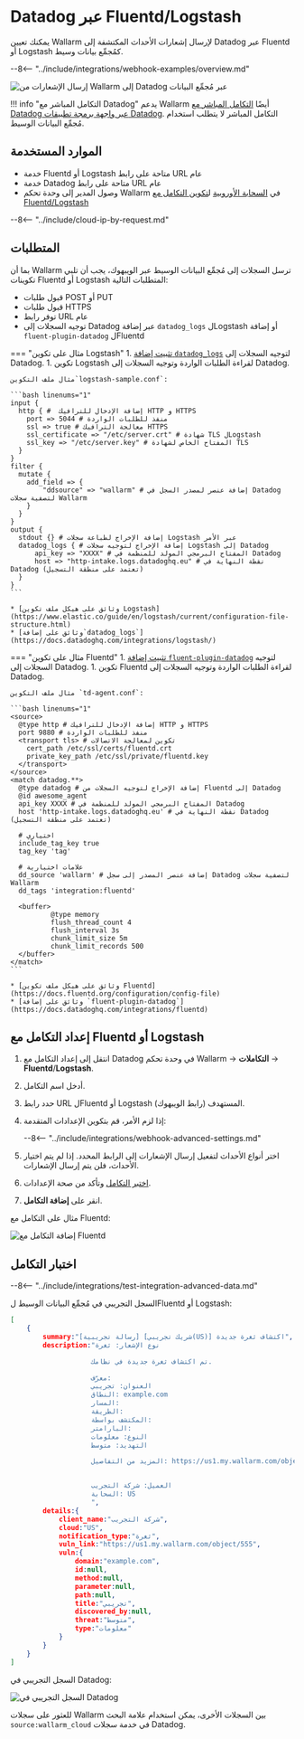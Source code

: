# Datadog عبر Fluentd/Logstash

يمكنك تعيين Wallarm لإرسال إشعارات الأحداث المكتشفة إلى Datadog عبر Fluentd أو Logstash كمُجمِّع بيانات وسيط.

--8<-- "../include/integrations/webhook-examples/overview.md"

![إرسال الإشعارات من Wallarm إلى Datadog عبر مُجمِّع البيانات](../../../../images/user-guides/settings/integrations/wallarm-log-collector-datadog.png)

!!! info "التكامل المباشر مع Datadog"
    يدعم Wallarm أيضًا [التكامل المباشر مع Datadog عبر واجهة برمجة تطبيقات Datadog](../datadog.md). التكامل المباشر لا يتطلب استخدام مُجمِّع البيانات الوسيط.

## الموارد المستخدمة

* خدمة Fluentd أو Logstash متاحة على رابط URL عام
* خدمة Datadog متاحة على رابط URL عام
* وصول المدير إلى وحدة تحكم Wallarm في [السحابة الأوروبية](https://my.wallarm.com) ل[تكوين التكامل مع Fluentd/Logstash](#setting-up-integration-with-fluentd-or-logstash)

--8<-- "../include/cloud-ip-by-request.md"

## المتطلبات

بما أن Wallarm ترسل السجلات إلى مُجمِّع البيانات الوسيط عبر الويبهوك، يجب أن تلبي تكوينات Fluentd أو Logstash المتطلبات التالية:

* قبول طلبات POST أو PUT
* قبول طلبات HTTPS
* توفر رابط URL عام
* توجيه السجلات إلى Datadog عبر إضافة `datadog_logs` لLogstash أو إضافة `fluent-plugin-datadog` لFluentd

=== "مثال على تكوين Logstash"
    1. [تثبيت إضافة `datadog_logs`](https://github.com/DataDog/logstash-output-datadog_logs#how-to-install-it) لتوجيه السجلات إلى Datadog.
    1. تكوين Logstash لقراءة الطلبات الواردة وتوجيه السجلات إلى Datadog.

    مثال ملف التكوين`logstash-sample.conf`:

    ```bash linenums="1"
    input {
      http { #  إضافة الإدخال للترافيك HTTP و HTTPS
        port => 5044 # منفذ للطلبات الواردة
        ssl => true # معالجة الترافيك HTTPS
        ssl_certificate => "/etc/server.crt" # شهادة TLS لLogstash
        ssl_key => "/etc/server.key" # المفتاح الخاص لشهادة TLS
      }
    }
    filter {
      mutate {
        add_field => {
            "ddsource" => "wallarm" # إضافة عنصر لمصدر السجل في Datadog لتصفية سجلات Wallarm
        }
      }
    }
    output {
      stdout {} # إضافة الإخراج لطباعة سجلات Logstash عبر الأمر
      datadog_logs { # إضافة الإخراج لتوجيه سجلات Logstash إلى Datadog
          api_key => "XXXX" # المفتاح البرمجي المولد للمنظمة في Datadog
          host => "http-intake.logs.datadoghq.eu" # نقطة النهاية في Datadog (تعتمد على منطقة التسجيل)
      }
    }
    ```

    * [وثائق على هيكل ملف تكوين Logstash](https://www.elastic.co/guide/en/logstash/current/configuration-file-structure.html)
    * [وثائق على إضافة`datadog_logs`](https://docs.datadoghq.com/integrations/logstash/)
=== "مثال على تكوين Fluentd"
    1. [تثبيت إضافة `fluent-plugin-datadog`](https://github.com/DataDog/fluent-plugin-datadog#pre-requirements) لتوجيه السجلات إلى Datadog.
    1. تكوين Fluentd لقراءة الطلبات الواردة وتوجيه السجلات إلى Datadog.

    مثال ملف التكوين `td-agent.conf`:

    ```bash linenums="1"
    <source>
      @type http # إضافة الإدخال للترافيك HTTP و HTTPS
      port 9880 # منفذ للطلبات الواردة
      <transport tls> # تكوين لمعالجة الاتصالات
        cert_path /etc/ssl/certs/fluentd.crt
        private_key_path /etc/ssl/private/fluentd.key
      </transport>
    </source>
    <match datadog.**>
      @type datadog # إضافة الإخراج لتوجيه السجلات من Fluentd إلى Datadog
      @id awesome_agent
      api_key XXXX # المفتاح البرمجي المولد للمنظمة في Datadog
      host 'http-intake.logs.datadoghq.eu' # نقطة النهاية في Datadog (تعتمد على منطقة التسجيل)
    
      # اختياري
      include_tag_key true
      tag_key 'tag'
    
      # علامات اختيارية
      dd_source 'wallarm' # إضافة عنصر المصدر إلى سجل Datadog لتصفية سجلات Wallarm
      dd_tags 'integration:fluentd'
    
      <buffer>
              @type memory
              flush_thread_count 4
              flush_interval 3s
              chunk_limit_size 5m
              chunk_limit_records 500
      </buffer>
    </match>
    ```

    * [وثائق على هيكل ملف تكوين Fluentd](https://docs.fluentd.org/configuration/config-file)
    * [وثائق على إضافة `fluent-plugin-datadog`](https://docs.datadoghq.com/integrations/fluentd)

## إعداد التكامل مع Fluentd أو Logstash

1. انتقل إلى إعداد التكامل مع Datadog في وحدة تحكم Wallarm → **التكاملات** → **Fluentd**/**Logstash**.
1. أدخل اسم التكامل.
1. حدد رابط URL لFluentd أو Logstash المستهدف (رابط الويبهوك).
1. إذا لزم الأمر، قم بتكوين الإعدادات المتقدمة:

    --8<-- "../include/integrations/webhook-advanced-settings.md"
1. اختر أنواع الأحداث لتفعيل إرسال الإشعارات إلى الرابط المحدد. إذا لم يتم اختيار الأحداث، فلن يتم إرسال الإشعارات.
1. [اختبر التكامل](#testing-integration) وتأكد من صحة الإعدادات.
1. انقر على **إضافة التكامل**.

مثال على التكامل مع Fluentd:

![إضافة التكامل مع Fluentd](../../../../images/user-guides/settings/integrations/add-fluentd-integration.png)

## اختبار التكامل

--8<-- "../include/integrations/test-integration-advanced-data.md"

السجل التجريبي في مُجمِّع البيانات الوسيط لFluentd أو Logstash:

```json
[
    {
        summary:"[رسالة تجريبية] [شريك تجريبي(US)] اكتشاف ثغرة جديدة",
        description:"نوع الإشعار: ثغرة

                    تم اكتشاف ثغرة جديدة في نظامك.

                    معرّف: 
                    العنوان: تجريبي
                    النطاق: example.com
                    المسار: 
                    الطريقة: 
                    المكتشف بواسطة: 
                    البارامتر: 
                    النوع: معلومات
                    التهديد: متوسط

                    المزيد من التفاصيل: https://us1.my.wallarm.com/object/555


                    العميل: شركة التجريب
                    السحابة: US
                    ",
        details:{
            client_name:"شركة التجريب",
            cloud:"US",
            notification_type:"ثغرة",
            vuln_link:"https://us1.my.wallarm.com/object/555",
            vuln:{
                domain:"example.com",
                id:null,
                method:null,
                parameter:null,
                path:null,
                title:"تجريبي",
                discovered_by:null,
                threat:"متوسط",
                type:"معلومات"
            }
        }
    }
]
```

السجل التجريبي في Datadog:

![السجل التجريبي في Datadog](../../../../images/user-guides/settings/integrations/test-datadog-vuln-detected.png)

للعثور على سجلات Wallarm بين السجلات الأخرى، يمكن استخدام علامة البحث `source:wallarm_cloud` في خدمة سجلات Datadog.